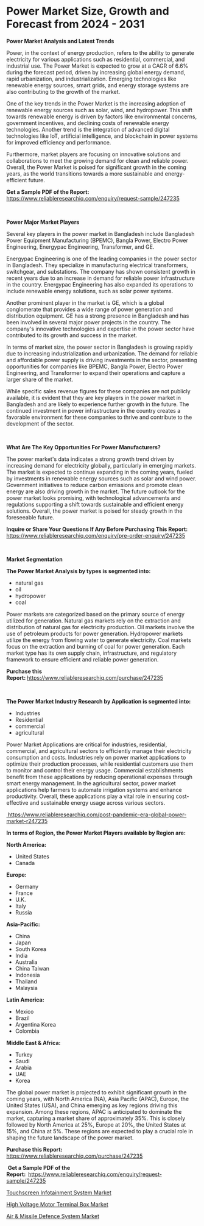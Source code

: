 <p><h1>Power Market Size, Growth and Forecast from 2024 - 2031</h1></p><p><strong>Power Market Analysis and Latest Trends</strong></p>
<p><p>Power, in the context of energy production, refers to the ability to generate electricity for various applications such as residential, commercial, and industrial use. The Power Market is expected to grow at a CAGR of 6.6% during the forecast period, driven by increasing global energy demand, rapid urbanization, and industrialization. Emerging technologies like renewable energy sources, smart grids, and energy storage systems are also contributing to the growth of the market.</p><p>One of the key trends in the Power Market is the increasing adoption of renewable energy sources such as solar, wind, and hydropower. This shift towards renewable energy is driven by factors like environmental concerns, government incentives, and declining costs of renewable energy technologies. Another trend is the integration of advanced digital technologies like IoT, artificial intelligence, and blockchain in power systems for improved efficiency and performance.</p><p>Furthermore, market players are focusing on innovative solutions and collaborations to meet the growing demand for clean and reliable power. Overall, the Power Market is poised for significant growth in the coming years, as the world transitions towards a more sustainable and energy-efficient future.</p></p>
<p><strong>Get a Sample PDF of the Report:&nbsp;</strong> <a href="https://www.reliableresearchiq.com/enquiry/request-sample/247235">https://www.reliableresearchiq.com/enquiry/request-sample/247235</a></p>
<p>&nbsp;</p>
<p><strong>Power Major Market Players</strong></p>
<p><p>Several key players in the power market in Bangladesh include Bangladesh Power Equipment Manufacturing (BPEMC), Bangla Power, Electro Power Engineering, Energypac Engineering, Transformer, and GE. </p><p>Energypac Engineering is one of the leading companies in the power sector in Bangladesh. They specialize in manufacturing electrical transformers, switchgear, and substations. The company has shown consistent growth in recent years due to an increase in demand for reliable power infrastructure in the country. Energypac Engineering has also expanded its operations to include renewable energy solutions, such as solar power systems.</p><p>Another prominent player in the market is GE, which is a global conglomerate that provides a wide range of power generation and distribution equipment. GE has a strong presence in Bangladesh and has been involved in several major power projects in the country. The company's innovative technologies and expertise in the power sector have contributed to its growth and success in the market.</p><p>In terms of market size, the power sector in Bangladesh is growing rapidly due to increasing industrialization and urbanization. The demand for reliable and affordable power supply is driving investments in the sector, presenting opportunities for companies like BPEMC, Bangla Power, Electro Power Engineering, and Transformer to expand their operations and capture a larger share of the market.</p><p>While specific sales revenue figures for these companies are not publicly available, it is evident that they are key players in the power market in Bangladesh and are likely to experience further growth in the future. The continued investment in power infrastructure in the country creates a favorable environment for these companies to thrive and contribute to the development of the sector.</p></p>
<p>&nbsp;</p>
<p><strong>What Are The Key Opportunities For Power Manufacturers?</strong></p>
<p><p>The power market's data indicates a strong growth trend driven by increasing demand for electricity globally, particularly in emerging markets. The market is expected to continue expanding in the coming years, fueled by investments in renewable energy sources such as solar and wind power. Government initiatives to reduce carbon emissions and promote clean energy are also driving growth in the market. The future outlook for the power market looks promising, with technological advancements and regulations supporting a shift towards sustainable and efficient energy solutions. Overall, the power market is poised for steady growth in the foreseeable future.</p></p>
<p><strong>Inquire or Share Your Questions If Any Before Purchasing This Report:</strong> <a href="https://www.reliableresearchiq.com/enquiry/pre-order-enquiry/247235">https://www.reliableresearchiq.com/enquiry/pre-order-enquiry/247235</a></p>
<p>&nbsp;</p>
<p><strong>Market Segmentation</strong></p>
<p><strong>The Power Market Analysis by types is segmented into:</strong></p>
<p><ul><li>natural gas</li><li>oil</li><li>hydropower</li><li>coal</li></ul></p>
<p><p>Power markets are categorized based on the primary source of energy utilized for generation. Natural gas markets rely on the extraction and distribution of natural gas for electricity production. Oil markets involve the use of petroleum products for power generation. Hydropower markets utilize the energy from flowing water to generate electricity. Coal markets focus on the extraction and burning of coal for power generation. Each market type has its own supply chain, infrastructure, and regulatory framework to ensure efficient and reliable power generation.</p></p>
<p><strong>Purchase this Report:&nbsp;</strong><a href="https://www.reliableresearchiq.com/purchase/247235">https://www.reliableresearchiq.com/purchase/247235</a></p>
<p>&nbsp;</p>
<p><strong>The Power Market Industry Research by Application is segmented into:</strong></p>
<p><ul><li>Industries</li><li>Residential</li><li>commercial</li><li>agricultural</li></ul></p>
<p><p>Power Market Applications are critical for industries, residential, commercial, and agricultural sectors to efficiently manage their electricity consumption and costs. Industries rely on power market applications to optimize their production processes, while residential customers use them to monitor and control their energy usage. Commercial establishments benefit from these applications by reducing operational expenses through smart energy management. In the agricultural sector, power market applications help farmers to automate irrigation systems and enhance productivity. Overall, these applications play a vital role in ensuring cost-effective and sustainable energy usage across various sectors.</p></p>
<p><a href="https://www.reliableresearchiq.com/post-pandemic-era-global-power-market-r247235">&nbsp;https://www.reliableresearchiq.com/post-pandemic-era-global-power-market-r247235</a></p>
<p><strong>In terms of Region, the Power Market Players available by Region are:</strong></p>
<p>
    <p> <strong> North America: </strong>
        <ul>
            <li>United States</li>
            <li>Canada</li>
        </ul>
        </p> 
    <p> <strong> Europe: </strong>
        <ul>
            <li>Germany</li>
            <li>France</li>
            <li>U.K.</li>
            <li>Italy</li>
            <li>Russia</li>
        </ul>
        </p> 
    <p> <strong> Asia-Pacific: </strong>
        <ul>
            <li>China</li>
            <li>Japan</li>
            <li>South Korea</li>
            <li>India</li>
            <li>Australia</li>
            <li>China Taiwan</li>
            <li>Indonesia</li>
            <li>Thailand</li>
            <li>Malaysia</li>
        </ul>
        </p> 
    <p> <strong> Latin America: </strong>
        <ul>
            <li>Mexico</li>
            <li>Brazil</li>
            <li>Argentina Korea</li>
            <li>Colombia</li>
        </ul>
        </p> 
    <p> <strong> Middle East & Africa: </strong>
        <ul>
            <li>Turkey</li>
            <li>Saudi</li>
            <li>Arabia</li>
            <li>UAE</li>
            <li>Korea</li>
        </ul>
    </p>
    </p>
<p><p>The global power market is projected to exhibit significant growth in the coming years, with North America (NA), Asia Pacific (APAC), Europe, the United States (USA), and China emerging as key regions driving this expansion. Among these regions, APAC is anticipated to dominate the market, capturing a market share of approximately 35%. This is closely followed by North America at 25%, Europe at 20%, the United States at 15%, and China at 5%. These regions are expected to play a crucial role in shaping the future landscape of the power market.</p></p>
<p><strong>Purchase this Report: </strong><a href="https://www.reliableresearchiq.com/purchase/247235">https://www.reliableresearchiq.com/purchase/247235</a></p>
<p>&nbsp;<strong>Get a Sample PDF of the Report:&nbsp;&nbsp;</strong><a href="https://www.reliableresearchiq.com/enquiry/request-sample/247235">https://www.reliableresearchiq.com/enquiry/request-sample/247235</a></p>
<p><strong></strong></p>
<p><p><a href="https://github.com/sydneyHaley871/Market-Research-Report-List-1/blob/main/touchscreen-infotainment-system-market.md">Touchscreen Infotainment System Market</a></p><p><a href="https://github.com/widyafarer/Market-Research-Report-List-1/blob/main/high-voltage-motor-terminal-box-market.md">High Voltage Motor Terminal Box Market</a></p><p><a href="https://github.com/nyahMertz1928/Market-Research-Report-List-1/blob/main/air-missile-defence-system-market.md">Air & Missile Defence System Market</a></p></p>